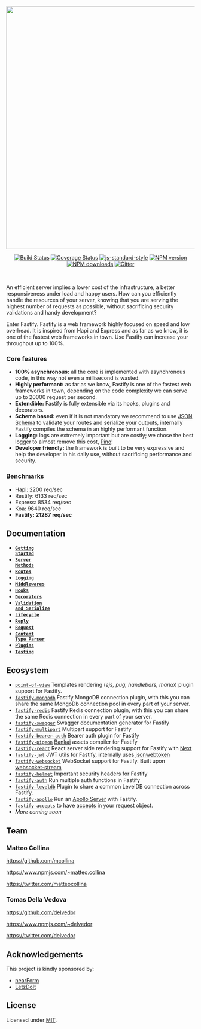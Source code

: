 <div align="center">
<img src="https://github.com/fastify/graphics/raw/master/full-logo.png" width="650" height="auto"/>
</div>

<div align="center">

[![Build Status](https://travis-ci.org/fastify/fastify.svg?branch=master)](https://travis-ci.org/fastify/fastify)
[![Coverage Status](https://coveralls.io/repos/github/fastify/fastify/badge.svg?branch=master)](https://coveralls.io/github/fastify/fastify?branch=master)
[![js-standard-style](https://img.shields.io/badge/code%20style-standard-brightgreen.svg?style=flat)](http://standardjs.com/)
[![NPM version](https://img.shields.io/npm/v/fastify.svg?style=flat)](https://www.npmjs.com/package/fastify)
[![NPM downloads](https://img.shields.io/npm/dm/fastify.svg?style=flat)](https://www.npmjs.com/package/fastify) [![Gitter](https://badges.gitter.im/gitterHQ/gitter.svg)](https://gitter.im/fastify)
</div>
<br />

An efficient server implies a lower cost of the infrastructure, a better responsiveness under load and happy users.
How can you efficiently handle the resources of your server, knowing that you are serving the highest number of requests as possible, without sacrificing security validations and handy development?

Enter Fastify. Fastify is a web framework highly focused on speed and low overhead. It is inspired from Hapi and Express and as far as we know, it is one of the fastest web frameworks in town.
Use Fastify can increase your throughput up to 100%.

### Core features

- **100% asynchronous:** all the core is implemented with asynchronous code, in this way not even a millisecond is wasted.
- **Highly performant:** as far as we know, Fastify is one of the fastest web frameworks in town, depending on the code complexity we can serve up to 20000 request per second.
- **Extendible:** Fastify is fully extensible via its hooks, plugins and decorators.
- **Schema based:** even if it is not mandatory we recommend to use [JSON Schema](http://json-schema.org/) to validate your routes and serialize your outputs, internally Fastify compiles the schema in an highly performant function.
- **Logging:** logs are extremely important but are costly; we chose the best logger to almost remove this cost, [Pino](https://github.com/pinojs/pino)!
- **Developer friendly:** the framework is built to be very expressive and help the developer in his daily use, without sacrificing performance and security.

### Benchmarks
- Hapi: 2200 req/sec
- Restify: 6133 req/sec
- Express: 8534 req/sec
- Koa: 9640 req/sec
- **Fastify: 21287 req/sec**

## Documentation
* <a href="https://github.com/fastify/fastify/blob/master/docs/Getting-Started.md"><code><b>Getting Started</b></code></a>
* <a href="https://github.com/fastify/fastify/blob/master/docs/Server-Methods.md"><code><b>Server Methods</b></code></a>
* <a href="https://github.com/fastify/fastify/blob/master/docs/Routes.md"><code><b>Routes</b></code></a>
* <a href="https://github.com/fastify/fastify/blob/master/docs/Logging.md"><code><b>Logging</b></code></a>
* <a href="https://github.com/fastify/fastify/blob/master/docs/Middlewares.md"><code><b>Middlewares</b></code></a>
* <a href="https://github.com/fastify/fastify/blob/master/docs/Hooks.md"><code><b>Hooks</b></code></a>
* <a href="https://github.com/fastify/fastify/blob/master/docs/Decorators.md"><code><b>Decorators</b></code></a>
* <a href="https://github.com/fastify/fastify/blob/master/docs/Validation-And-Serialize.md"><code><b>Validation and Serialize</b></code></a>
* <a href="https://github.com/fastify/fastify/blob/master/docs/Lifecycle.md"><code><b>Lifecycle</b></code></a>
* <a href="https://github.com/fastify/fastify/blob/master/docs/Reply.md"><code><b>Reply</b></code></a>
* <a href="https://github.com/fastify/fastify/blob/master/docs/Request.md"><code><b>Request</b></code></a>
* <a href="https://github.com/fastify/fastify/blob/master/docs/ContentTypeParser.md"><code><b>Content Type Parser</b></code></a>
* <a href="https://github.com/fastify/fastify/blob/master/docs/Plugins.md"><code><b>Plugins</b></code></a>
* <a href="https://github.com/fastify/fastify/blob/master/docs/Testing.md"><code><b>Testing</b></code></a>

## Ecosystem
- [`point-of-view`](https://github.com/fastify/point-of-view)
Templates rendering (*ejs, pug, handlebars, marko*) plugin support for Fastify.
- [`fastify-mongodb`](https://github.com/fastify/fastify-mongodb)
Fastify MongoDB connection plugin, with this you can share the same MongoDb connection pool in every part of your server.
- [`fastify-redis`](https://github.com/fastify/fastify-redis)
Fastify Redis connection plugin, with this you can share the same Redis connection in every part of your server.
- [`fastify-swagger`](https://github.com/fastify/fastify-swagger)
Swagger documentation generator for Fastify
- [`fastify-multipart`](https://github.com/fastify/fastify-multipart)
Multipart support for Fastify
- [`fastify-bearer-auth`](https://github.com/jsumners/fastify-bearer-auth)
Bearer auth plugin for Fastify
- [`fastify-pigeon`](https://github.com/fastify/fastify-pigeon) [Bankai](https://github.com/yoshuawuyts/bankai) assets compiler for Fastify
- [`fastify-react`](https://github.com/fastify/fastify-react) React server side rendering support for Fastify with [Next](https://github.com/zeit/next.js/)
- [`fastify-jwt`](https://github.com/fastify/fastify-jwt) JWT utils for Fastify, internally uses [jsonwebtoken](https://github.com/auth0/node-jsonwebtoken)
- [`fastify-websocket`](https://github.com/fastify/fastify-websocket) WebSocket support for Fastify. Built upon [websocket-stream](https://github.com/maxogden/websocket-stream)
- [`fastify-helmet`](https://github.com/fastify/fastify-helmet) Important security headers for Fastify
- [`fastify-auth`](https://github.com/fastify/fastify-auth) Run multiple auth functions in Fastify
- [`fastify-leveldb`](https://github.com/fastify/fastify-leveldb) Plugin to share a common LevelDB connection across Fastify.
- [`fastify-apollo`](https://github.com/coopnd/fastify-apollo) Run an [Apollo Server](https://github.com/apollographql/apollo-server) with Fastify. 
- [`fastify-accepts`](https://github.com/fastify/fastify-accepts) to have [accepts](https://www.npmjs.com/package/accepts) in your request object. 
- *More coming soon*

## Team

### Matteo Collina

<https://github.com/mcollina>

<https://www.npmjs.com/~matteo.collina>

<https://twitter.com/matteocollina>


### Tomas Della Vedova

<https://github.com/delvedor>

<https://www.npmjs.com/~delvedor>

<https://twitter.com/delvedor>

## Acknowledgements

This project is kindly sponsored by:
- [nearForm](http://nearform.com)
- [LetzDoIt](http://www.letzdoitapp.com/)

## License

Licensed under [MIT](./LICENSE).
